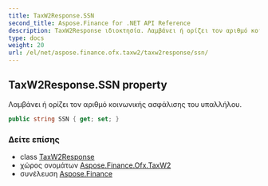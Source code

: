 ```yaml
---
title: TaxW2Response.SSN
second_title: Aspose.Finance for .NET API Reference
description: TaxW2Response ιδιοκτησία. Λαμβάνει ή ορίζει τον αριθμό κοινωνικής ασφάλισης του υπαλλήλου.
type: docs
weight: 20
url: /el/net/aspose.finance.ofx.taxw2/taxw2response/ssn/
---
```

## TaxW2Response.SSN property

Λαμβάνει ή ορίζει τον αριθμό κοινωνικής ασφάλισης του υπαλλήλου.

```csharp
public string SSN { get; set; }
```

### Δείτε επίσης

* class [TaxW2Response](../)
* χώρος ονομάτων [Aspose.Finance.Ofx.TaxW2](../../taxw2response/)
* συνέλευση [Aspose.Finance](../../../)


